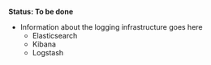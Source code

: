 **Status: To be done**

* Information about the logging infrastructure goes here
  * Elasticsearch
  * Kibana
  * Logstash